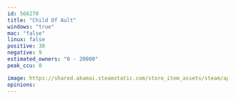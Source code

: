 ```yaml
---
id: 566270
title: "Child Of Ault"
windows: "true"
mac: "false"
linux: false
positive: 38
negative: 9
estimated_owners: "0 - 20000"
peak_ccu: 0

image: https://shared.akamai.steamstatic.com/store_item_assets/steam/apps/566270/header.jpg?t=1510177462
opinions:
---
```


